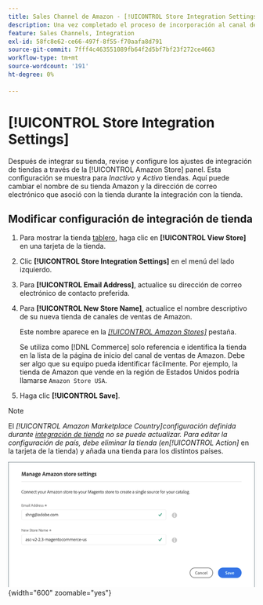 ```yaml
---
title: Sales Channel de Amazon - [!UICONTROL Store Integration Settings]
description: Una vez completado el proceso de incorporación al canal de ventas de Amazon, revise y configure los ajustes de integración de la tienda mediante el [!UICONTROL Amazon Store] tablero
feature: Sales Channels, Integration
exl-id: 58fc8e62-ce66-497f-8f55-f70aafa8d791
source-git-commit: 7fff4c463551089fb64f2d5bf7bf23f272ce4663
workflow-type: tm+mt
source-wordcount: '191'
ht-degree: 0%

---
```


# [!UICONTROL Store Integration Settings]

Después de integrar su tienda, revise y configure los ajustes de integración de tiendas a través de la [!UICONTROL Amazon Store] panel. Esta configuración se muestra para *Inactivo* y *Activo* tiendas. Aquí puede cambiar el nombre de su tienda Amazon y la dirección de correo electrónico que asoció con la tienda durante la integración con la tienda.

## Modificar configuración de integración de tienda

1. Para mostrar la tienda [tablero](./amazon-store-dashboard.md), haga clic en **[!UICONTROL View Store]** en una tarjeta de la tienda.

1. Clic **[!UICONTROL Store Integration Settings]** en el menú del lado izquierdo.

1. Para **[!UICONTROL Email Address]**, actualice su dirección de correo electrónico de contacto preferida.

1. Para **[!UICONTROL New Store Name]**, actualice el nombre descriptivo de su nueva tienda de canales de ventas de Amazon.

   Este nombre aparece en la [_[!UICONTROL Amazon Stores]_](./managing-stores.md) pestaña.

   Se utiliza como [!DNL Commerce] solo referencia e identifica la tienda en la lista de la página de inicio del canal de ventas de Amazon. Debe ser algo que su equipo pueda identificar fácilmente. Por ejemplo, la tienda de Amazon que vende en la región de Estados Unidos podría llamarse `Amazon Store USA`.

1. Haga clic **[!UICONTROL Save]**.

>[!NOTE]
>
>El _[!UICONTROL Amazon Marketplace Country]_configuración definida durante [integración de tienda](./store-integration.md) no se puede actualizar. Para editar la configuración de país, debe eliminar la tienda (en_[!UICONTROL Action]_ en la tarjeta de la tienda) y añada una tienda para los distintos países.

![Configuración de integración de tienda](assets/amazon-store-settings.png){width="600" zoomable="yes"}

